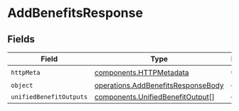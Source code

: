 # AddBenefitsResponse


## Fields

| Field                                                                                    | Type                                                                                     | Required                                                                                 | Description                                                                              |
| ---------------------------------------------------------------------------------------- | ---------------------------------------------------------------------------------------- | ---------------------------------------------------------------------------------------- | ---------------------------------------------------------------------------------------- |
| `httpMeta`                                                                               | [components.HTTPMetadata](../../models/components/httpmetadata.md)                       | :heavy_check_mark:                                                                       | N/A                                                                                      |
| `object`                                                                                 | [operations.AddBenefitsResponseBody](../../models/operations/addbenefitsresponsebody.md) | :heavy_minus_sign:                                                                       | N/A                                                                                      |
| `unifiedBenefitOutputs`                                                                  | [components.UnifiedBenefitOutput](../../models/components/unifiedbenefitoutput.md)[]     | :heavy_minus_sign:                                                                       | N/A                                                                                      |